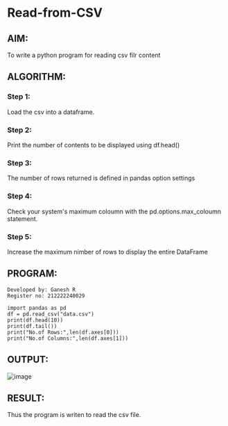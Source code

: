 # Read-from-CSV

## AIM:
To write a python program for reading csv filr content
## ALGORITHM:
### Step 1:
Load the csv into a dataframe.
### Step 2:
Print the number of contents to be displayed using df.head()
### Step 3:
The number of rows returned is defined in pandas option settings
### Step 4:
Check your system's maximum coloumn with the pd.options.max_coloumn statement.
### Step 5:
Increase the maximum nimber of rows to display the entire DataFrame
## PROGRAM:
```
Developed by: Ganesh R
Register no: 212222240029

import pandas as pd
df = pd.read_csv("data.csv")
print(df.head(10))
print(df.tail())
print("No.of Rows:",len(df.axes[0]))
print("No.of Columns:",len(df.axes[1]))
```
## OUTPUT:
![image](https://github.com/ganesha360/Read-from-CSV/assets/120884552/f1015bd4-7113-463c-8435-bea9ab7ee0a4)



## RESULT:
 Thus the program is writen to read the csv file.
